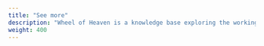 ```yaml
---
title: "See more"
description: "Wheel of Heaven is a knowledge base exploring the working hypothesis that life on Earth was intelligently designed by an extraterrestrial civilization, the so-called Elohim."
weight: 400
---
```


